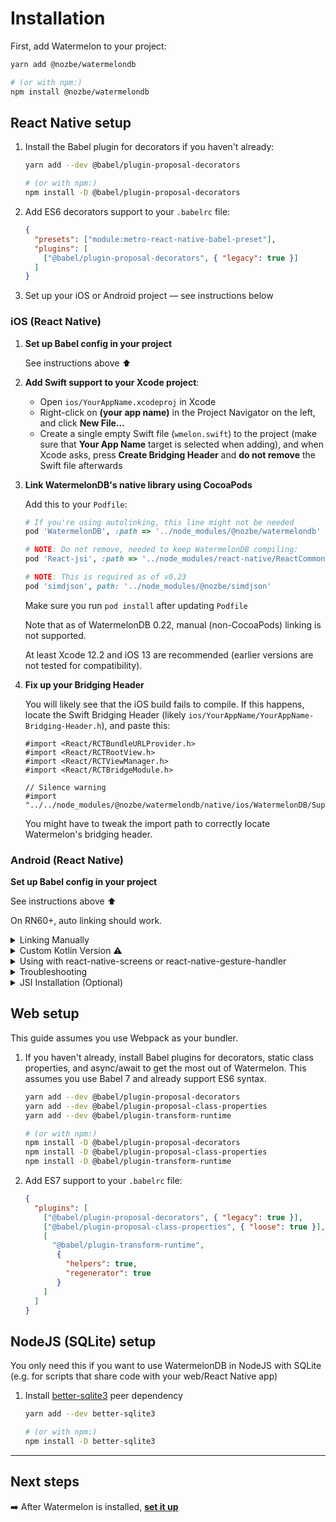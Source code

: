 # Installation

First, add Watermelon to your project:

```bash
yarn add @nozbe/watermelondb

# (or with npm:)
npm install @nozbe/watermelondb
```

## React Native setup

1. Install the Babel plugin for decorators if you haven't already:
    ```bash
    yarn add --dev @babel/plugin-proposal-decorators

    # (or with npm:)
    npm install -D @babel/plugin-proposal-decorators
    ```

2. Add ES6 decorators support to your `.babelrc` file:
    ```json
    {
      "presets": ["module:metro-react-native-babel-preset"],
      "plugins": [
        ["@babel/plugin-proposal-decorators", { "legacy": true }]
      ]
    }
    ```
3. Set up your iOS or Android project — see instructions below

### iOS (React Native)

1. **Set up Babel config in your project**

   See instructions above ⬆️

2. **Add Swift support to your Xcode project**:

   - Open `ios/YourAppName.xcodeproj` in Xcode
   - Right-click on **(your app name)** in the Project Navigator on the left, and click **New File…**
   - Create a single empty Swift file (`wmelon.swift`) to the project (make sure that **Your App Name** target is selected when adding), and when Xcode asks, press **Create Bridging Header** and **do not remove** the Swift file afterwards

3. **Link WatermelonDB's native library using CocoaPods**

    Add this to your `Podfile`:

    ```ruby
    # If you're using autolinking, this line might not be needed
    pod 'WatermelonDB', :path => '../node_modules/@nozbe/watermelondb'

    # NOTE: Do not remove, needed to keep WatermelonDB compiling:
    pod 'React-jsi', :path => '../node_modules/react-native/ReactCommon/jsi', :modular_headers => true

    # NOTE: This is required as of v0.23
    pod 'simdjson', path: '../node_modules/@nozbe/simdjson'
    ```

    Make sure you run `pod install` after updating `Podfile`

    Note that as of WatermelonDB 0.22, manual (non-CocoaPods) linking is not supported.

    At least Xcode 12.2 and iOS 13 are recommended (earlier versions are not tested for compatibility).

4. **Fix up your Bridging Header**

    You will likely see that the iOS build fails to compile. If this happens, locate the Swift Bridging Header (likely `ios/YourAppName/YourAppName-Bridging-Header.h`), and paste this:

    ```objc
    #import <React/RCTBundleURLProvider.h>
    #import <React/RCTRootView.h>
    #import <React/RCTViewManager.h>
    #import <React/RCTBridgeModule.h>

    // Silence warning
    #import "../../node_modules/@nozbe/watermelondb/native/ios/WatermelonDB/SupportingFiles/Bridging.h"
    ```

    You might have to tweak the import path to correctly locate Watermelon's bridging header.

### Android (React Native)

**Set up Babel config in your project**

See instructions above ⬆️

On RN60+, auto linking should work.

<details>
  <summary>Linking Manually</summary>

  Users on React Native 0.60+ automatically have access to "autolinking", requiring no further manual installation steps. If you are on React Native 0.60+   please skip this section. If you are on React Native < 0.60 please do the following in **addition** to the previous steps:

  1. In `android/settings.gradle`, add:

  ```gradle
  include ':watermelondb'
  project(':watermelondb').projectDir =
      new File(rootProject.projectDir, '../node_modules/@nozbe/watermelondb/native/android')
  ```

  2. In `android/app/build.gradle`, add:
  ```gradle
  // ...
  dependencies {
      // ...
      implementation project(':watermelondb')  // ⬅️ This!
  }
  ```
  3. And finally, in `android/app/src/main/java/{YOUR_APP_PACKAGE}/MainApplication.java`, add:
  ```java
  // ...
  import com.nozbe.watermelondb.WatermelonDBPackage; // ⬅️ This!
  // ...
  @Override
  protected List<ReactPackage> getPackages() {
    return Arrays.<ReactPackage>asList(
      new MainReactPackage(),
      new WatermelonDBPackage() // ⬅️ Here!
    );
  }
  ```
</details>

<details>
  <summary>Custom Kotlin Version ⚠️</summary>
  Make sure the kotlin version is set to 1.3.50 or above. Just set ext properties `kotlinVersion` in `android/build.gradle`, and WatermelonDB will use the specified kotlin version.

  ```gradle
  buildscript {
      ext.kotlinVersion = '1.3.50'
  }
  ```
</details>

<details>
  <summary>Using with react-native-screens or react-native-gesture-handler</summary>
  If you are using recent versions of react-native-screens or react-native-gesture-handler, you will need to set the kotlin version to 1.5.20 or above.

  See instructions above ⬆️
</details>

<details>
  <summary>Troubleshooting</summary>
  If you get this error:

  > `Can't find variable: Symbol`

  You're using an ancient version of JSC. Install [`jsc-android`](https://github.com/react-community/jsc-android-buildscripts) or Hermes.
</details>

<details>
  <summary>JSI Installation (Optional)</summary>

  To enable fast, highly performant, synchronous JSI operation on Android, you need to take a few
  additional steps manually.

   1. Make sure you have NDK installed (version `20.1.5948944` has been tested to work when writing this guide)
   2. In `android/settings.gradle`, add:

      ```gradle
      include ':watermelondb-jsi'
      project(':watermelondb-jsi').projectDir =
          new File(rootProject.projectDir, '../node_modules/@nozbe/watermelondb/native/android-jsi')
      ```
   3. In `android/app/build.gradle`, add:
      ```gradle
      // ...
      android {
        // ...
        packagingOptions {
           pickFirst '**/libc++_shared.so' // ⬅️ This (if missing)
        }
      }

      dependencies {
          // ...
          implementation project(':watermelondb-jsi') // ⬅️ This!
      }
      ```
   4. If you're using Proguard, in `android/app/proguard-rules.pro` add:
      ```
      -keep class com.nozbe.watermelondb.** { *; }
      ```
   5. And finally, in `android/app/src/main/java/{YOUR_APP_PACKAGE}/MainApplication.java`, add:
      ```java
      // ...
      import com.nozbe.watermelondb.jsi.WatermelonDBJSIPackage; // ⬅️ This!
      import com.facebook.react.bridge.JSIModulePackage; // ⬅️ This!
      // ...
      private final ReactNativeHost mReactNativeHost =
         new ReactNativeHost(this) {
           // ...

           @Override
           protected JSIModulePackage getJSIModulePackage() {
             return new WatermelonDBJSIPackage(); // ⬅️ This!
           }
         }

      ```
      or if you have **multiple** JSI Packages:
      ```java
      // ...
      import java.util.Arrays; // ⬅️ This!
      import com.facebook.react.bridge.JSIModuleSpec; // ⬅️ This!
      import com.facebook.react.bridge.JSIModulePackage; // ⬅️ This!
      import com.facebook.react.bridge.ReactApplicationContext; // ⬅️ This!
      import com.facebook.react.bridge.JavaScriptContextHolder; // ⬅️ This!
      import com.nozbe.watermelondb.jsi.WatermelonDBJSIPackage; // ⬅️ This!
      // ...
      private final ReactNativeHost mReactNativeHost =
         new ReactNativeHost(this) {
           // ...

           @Override
           protected JSIModulePackage getJSIModulePackage() {
             return new JSIModulePackage() {
               @Override
               public List<JSIModuleSpec> getJSIModules(
                 final ReactApplicationContext reactApplicationContext,
                 final JavaScriptContextHolder jsContext
               ) {
                 List<JSIModuleSpec> modules = Arrays.asList();

                 modules.addAll(new WatermelonDBJSIPackage().getJSIModules(reactApplicationContext, jsContext)); // ⬅️ This!
                 // ⬅️ add more JSI packages here by conventions above

                 return modules;
               }
             };
           }
         }
      ```

  #### Troubleshooting JSI issues

  If you see a crash at launch similar to this after updating React Native:

  ```
  signal 11 (SIGSEGV), code 2 (SEGV_ACCERR), fault addr 0x79193ac4a9
  (...)
  backtrace:
        (...)
        watermelondb::createMethod(facebook::jsi::Runtime&, facebook::jsi::Object&, char const*, unsigned int, std::__ndk1::function<facebook::jsi::Value (facebook::jsi::Runtime&, facebook::jsi::Value const*)>)+88
        watermelondb::Database::install(facebook::jsi::Runtime*)+96)
        (...)
  ```

  … this is most likely due to broken `libc++_shared`. Run `./gradlew clean` from `native/android`, then try again.
</details>

## Web setup

This guide assumes you use Webpack as your bundler.

1. If you haven't already, install Babel plugins for decorators, static class properties, and async/await to get the most out of Watermelon. This assumes you use Babel 7 and already support ES6 syntax.
    ```bash
    yarn add --dev @babel/plugin-proposal-decorators
    yarn add --dev @babel/plugin-proposal-class-properties
    yarn add --dev @babel/plugin-transform-runtime

    # (or with npm:)
    npm install -D @babel/plugin-proposal-decorators
    npm install -D @babel/plugin-proposal-class-properties
    npm install -D @babel/plugin-transform-runtime
    ```
2. Add ES7 support to your `.babelrc` file:
    ```json
    {
      "plugins": [
        ["@babel/plugin-proposal-decorators", { "legacy": true }],
        ["@babel/plugin-proposal-class-properties", { "loose": true }],
        [
          "@babel/plugin-transform-runtime",
           {
             "helpers": true,
             "regenerator": true
           }
        ]
      ]
    }
    ```

## NodeJS (SQLite) setup

You only need this if you want to use WatermelonDB in NodeJS with SQLite (e.g. for scripts that share code with your web/React Native app)

1. Install [better-sqlite3](https://github.com/JoshuaWise/better-sqlite3) peer dependency
    ```sh
    yarn add --dev better-sqlite3

    # (or with npm:)
    npm install -D better-sqlite3
    ```

* * *

## Next steps

➡️ After Watermelon is installed, [**set it up**](./Setup.md)
